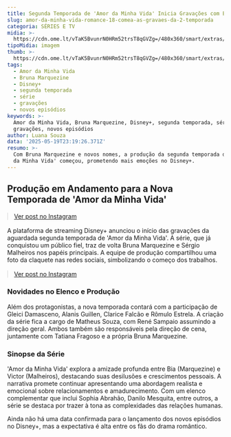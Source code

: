 ```yaml
---
title: Segunda Temporada de 'Amor da Minha Vida' Inicia Gravações com Elenco Estelar
slug: amor-da-minha-vida-romance-18-comea-as-gravaes-da-2-temporada
categoria: SÉRIES E TV
midia: >-
  https://cdn.ome.lt/vTaK5BvunrN0HRm52trsT8qGVZg=/480x360/smart/extras/conteudos/Design_sem_nome_23_SKuSdlx.png
tipoMidia: imagem
thumb: >-
  https://cdn.ome.lt/vTaK5BvunrN0HRm52trsT8qGVZg=/480x360/smart/extras/conteudos/Design_sem_nome_23_SKuSdlx.png
tags:
  - Amor da Minha Vida
  - Bruna Marquezine
  - Disney+
  - segunda temporada
  - série
  - gravações
  - novos episódios
keywords: >-
  Amor da Minha Vida, Bruna Marquezine, Disney+, segunda temporada, série,
  gravações, novos episódios
author: Luana Souza
data: '2025-05-19T23:19:26.371Z'
resumo: >-
  Com Bruna Marquezine e novos nomes, a produção da segunda temporada de 'Amor
  da Minha Vida' começou, prometendo mais emoções no Disney+.
---
```


## Produção em Andamento para a Nova Temporada de 'Amor da Minha Vida'

<blockquote class="instagram-media" data-instgrm-permalink="https://www.instagram.com/p/DJ2RFTyOp6j/" data-instgrm-version="14" style="width:100%; max-width:540px; margin:1rem auto;"><a href="https://www.instagram.com/p/DJ2RFTyOp6j/">Ver post no Instagram</a></blockquote>

A plataforma de streaming Disney+ anunciou o início das gravações da aguardada segunda temporada de 'Amor da Minha Vida'. A série, que já conquistou um público fiel, traz de volta Bruna Marquezine e Sérgio Malheiros nos papéis principais. A equipe de produção compartilhou uma foto da claquete nas redes sociais, simbolizando o começo dos trabalhos.

<blockquote class="instagram-media" data-instgrm-permalink="https://www.instagram.com/p/DJ2RFTyOp6j/" data-instgrm-version="14" style="width:100%; max-width:540px; margin:1rem auto;"><a href="https://www.instagram.com/p/DJ2RFTyOp6j/">Ver post no Instagram</a></blockquote>

### Novidades no Elenco e Produção

Além dos protagonistas, a nova temporada contará com a participação de Gleici Damasceno, Alanis Guillen, Clarice Falcão e Rômulo Estrela. A criação da série fica a cargo de Matheus Souza, com René Sampaio assumindo a direção geral. Ambos também são responsáveis pela direção de cena, juntamente com Tatiana Fragoso e a própria Bruna Marquezine.

### Sinopse da Série

'Amor da Minha Vida' explora a amizade profunda entre Bia (Marquezine) e Victor (Malheiros), destacando suas desilusões e crescimentos pessoais. A narrativa promete continuar apresentando uma abordagem realista e emocional sobre relacionamentos e amadurecimento. Com um elenco complementar que inclui Sophia Abrahão, Danilo Mesquita, entre outros, a série se destaca por trazer à tona as complexidades das relações humanas.

Ainda não há uma data confirmada para o lançamento dos novos episódios no Disney+, mas a expectativa é alta entre os fãs do drama romântico.
